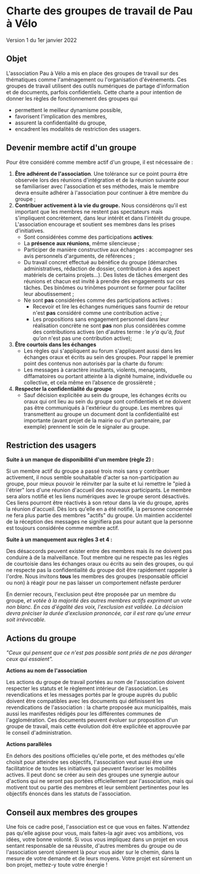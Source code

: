  
# Charte des groupes de travail de Pau à Vélo

Version 1 du 1er janvier 2022


## Objet

L'association Pau à Vélo a mis en place des groupes de travail sur des thématiques comme l'aménagement ou l'organisation d'événements. Ces groupes de travail utilisent des outils numériques de partage d'information et de documents, parfois confidentiels. Cette charte a pour intention de donner les règles de fonctionnement des groupes qui 

   * permettent le meilleur dynamisme possible,
   * favorisent l'implication des membres, 
   * assurent la confidentialité du groupe, 
   * encadrent les modalités de restriction des usagers.


## Devenir membre actif d'un groupe

Pour être considéré comme membre actif d'un groupe, il est nécessaire de :

1. **Être adhérent de l'association**. Une tolérance sur ce point pourra être observée lors des réunions d'intégration et de la réunion suivante pour se familiariser avec l'association et ses méthodes, mais le membre devra ensuite adhérer à l'association pour continuer à être membre du groupe ;
2. **Contribuer activement à la vie du groupe.** Nous considérons qu'il est important que les membres ne restent pas spectateurs mais s'impliquent concrètement, dans leur intérêt et dans l'intérêt du groupe. L'association encourage et soutient ses membres dans les prises d'initiatives.
    * Sont considérées comme des participations **actives**:
     * La **présence aux réunions**, même silencieuse ;
      * Participer de manière constructive aux échanges : accompagner ses avis personnels d'arguments, de références ;
      * Du travail concret effectué au bénéfice du groupe (démarches administratives, rédaction de dossier, contribution à des aspect matériels de certains projets...). Des listes de tâches émergent des réunions et chacun est invité à prendre des engagements sur ces tâches. Des binômes ou trinômes pourront se former pour faciliter leur aboutissement ;
    * Ne sont **pas** considérées comme des participations actives :
      * Recevoir et lire les échanges numériques sans fournir de retour n'est **pas** considéré comme une contribution active ;
      * Les propositions sans engagement personnel dans leur réalisation concrète ne sont **pas** non plus considérées comme des contributions actives (en d'autres terme : le _y'a qu'à, faut qu'on_ n'est pas une contribution active);
3. **Être courtois dans les échanges**
    * Les règles qui s'appliquent au forum s'appliquent aussi dans les échanges oraux et écrits au sein des groupes. Pour rappel le premier point des contenus non autorisés par la charte du forum:
    * Les messages à caractère insultants, violents, menaçants, diffamatoires ou portant atteinte à la dignité humaine, individuelle ou collective, et cela même en l’absence de grossièreté ;
4. **Respecter la confidentialité du groupe**
    * Sauf décision explicitée au sein du groupe, les échanges écrits ou oraux qui ont lieu au sein du groupe sont confidentiels et ne doivent pas être communiqués à l'extérieur du groupe. Les membres qui transmettent au groupe un document dont la confidentialité est importante (avant projet de la mairie ou d'un partenaire, par exemple) prennent le soin de le signaler au groupe.


## Restriction des usagers

**Suite à un manque de disponibilité d'un membre (règle 2) :**

Si un membre actif du groupe a passé trois mois sans y contribuer activement, il nous semble souhaitable d'acter sa non-participation au groupe, pour mieux pouvoir le réinviter par la suite et lui remettre le "pied à l'étrier" lors d'une réunion d'accueil des nouveaux participants. Le membre sera alors notifié et les liens numériques avec le groupe seront désactivés. Ces liens pourront être réactivés à son retour dans la vie du groupe, après la réunion d'accueil. Dès lors qu'elle en a été notifié, la personne concernée ne fera plus partie des membres "actifs" du groupe. Un maintien accidentel de la réception des messages ne signifiera pas pour autant que la personne est toujours considérée comme membre actif.

**Suite à un manquement aux règles 3 et 4 :**

Des désaccords peuvent exister entre des membres mais ils ne doivent pas conduire à de la malveillance. Tout membre qui ne respecte pas les règles de courtoisie dans les échanges oraux ou écrits au sein des groupes, ou qui ne respecte pas la confidentialité du groupe doit être rapidement rappeler à l'ordre. Nous invitons **tous** les membres des groupes (responsable officiel ou non) à réagir pour ne pas laisser un comportement néfaste perdurer

En dernier recours, l'exclusion peut être proposée par un membre du groupe, *et votée à la majorité des autres membres actifs exprimant un vote non blanc. En cas d'égalité des voix, l'exclusion est validée. La décision devra préciser la durée d'exclusion prononcée, car il est rare qu'une erreur soit irrévocable.*



## Actions du groupe

*"Ceux qui pensent que ce n'est pas possible sont priés de ne pas déranger ceux qui essaient".*


**Actions au nom de l'association**

Les actions du groupe de travail portées au nom de l'association doivent respecter les statuts et le règlement intérieur de l'association. Les revendications et les messages portés par le groupe auprès du public doivent être compatibles avec les documents qui définissent les revendications de l'association : la charte proposée aux municipalités, mais aussi les manifestes rédigés pour les différentes communes de l'agglomération. Ces documents peuvent évoluer sur proposition d'un groupe de travail, mais cette évolution doit être explicitée et approuvée par le conseil d'administration.


**Actions parallèles**

En dehors des positions officielles qu'elle porte, et des méthodes qu'elle choisit pour atteindre ses objectifs, l'association veut aussi être une facilitatrice de toutes les initiatives qui peuvent favoriser les mobilités actives. Il peut donc se créer au sein des groupes une synergie autour d'actions qui ne seront pas portées officiellement par l'association, mais qui motivent tout ou partie des membres et leur semblent pertinentes pour les objectifs énoncés dans les statuts de l'association. 


## Conseil aux membres des groupes

Une fois ce cadre posé, l'association est ce que vous en faites. N'attendez pas qu'elle agisse pour vous, mais faites-la agir avec vos ambitions, vos idées, votre bonne volonté. Si vous vous impliquez dans un projet en vous sentant responsable de sa réussite, d'autres membres du groupe ou de l'association seront sûrement là pour vous aider sur le chemin, dans la mesure de votre demande et de leurs moyens. Votre projet est sûrement un bon projet, mettez-y toute votre énergie !

